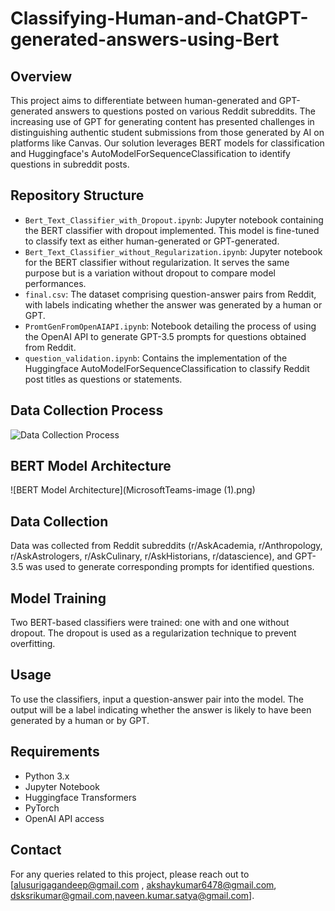 # Classifying-Human-and-ChatGPT-generated-answers-using-Bert

## Overview
This project aims to differentiate between human-generated and GPT-generated answers to questions posted on various Reddit subreddits. The increasing use of GPT for generating content has presented challenges in distinguishing authentic student submissions from those generated by AI on platforms like Canvas. Our solution leverages BERT models for classification and Huggingface's AutoModelForSequenceClassification to identify questions in subreddit posts.

## Repository Structure
- `Bert_Text_Classifier_with_Dropout.ipynb`: Jupyter notebook containing the BERT classifier with dropout implemented. This model is fine-tuned to classify text as either human-generated or GPT-generated.
- `Bert_Text_Classifier_without_Regularization.ipynb`: Jupyter notebook for the BERT classifier without regularization. It serves the same purpose but is a variation without dropout to compare model performances.
- `final.csv`: The dataset comprising question-answer pairs from Reddit, with labels indicating whether the answer was generated by a human or GPT.
- `PromtGenFromOpenAIAPI.ipynb`: Notebook detailing the process of using the OpenAI API to generate GPT-3.5 prompts for questions obtained from Reddit.
- `question_validation.ipynb`: Contains the implementation of the Huggingface AutoModelForSequenceClassification to classify Reddit post titles as questions or statements.

## Data Collection Process
![Data Collection Process](MicrosoftTeams-image.png)

## BERT Model Architecture
![BERT Model Architecture](MicrosoftTeams-image (1).png)

## Data Collection
Data was collected from Reddit subreddits (r/AskAcademia, r/Anthropology, r/AskAstrologers, r/AskCulinary, r/AskHistorians, r/datascience), and GPT-3.5 was used to generate corresponding prompts for identified questions.

## Model Training
Two BERT-based classifiers were trained: one with and one without dropout. The dropout is used as a regularization technique to prevent overfitting.

## Usage
To use the classifiers, input a question-answer pair into the model. The output will be a label indicating whether the answer is likely to have been generated by a human or by GPT.

## Requirements
- Python 3.x
- Jupyter Notebook
- Huggingface Transformers
- PyTorch
- OpenAI API access

## Contact
For any queries related to this project, please reach out to [alusurigagandeep@gmail.com , akshaykumar6478@gmail.com, dsksrikumar@gmail.com,naveen.kumar.satya@gmail.com].

